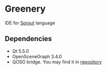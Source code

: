 # Greenery
IDE for [Sprout](https://github.com/krre/sprout) language

## Dependencies
- Qt 5.5.0
- OpenSceneGraph 3.4.0
- QOSG bridge. You may find it in [repository](https://github.com/krre/qosg)
